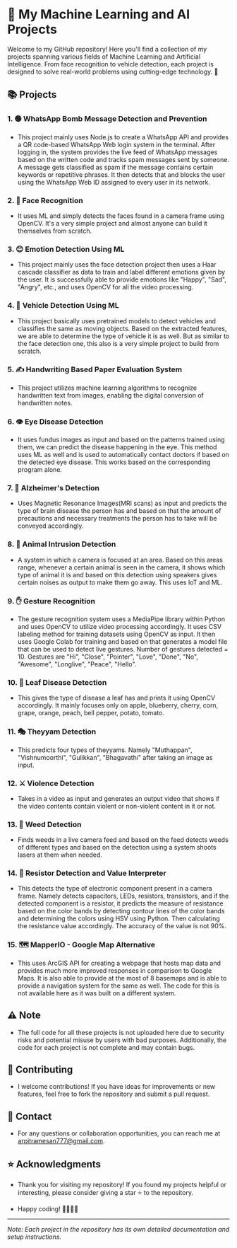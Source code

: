 # 🚀 My Machine Learning and AI Projects

Welcome to my GitHub repository! Here you'll find a collection of my projects spanning various fields of Machine Learning and Artificial Intelligence. From face recognition to vehicle detection, each project is designed to solve real-world problems using cutting-edge technology. 🌟

## 📚 Projects

### 1. 🟢 WhatsApp Bomb Message Detection and Prevention
- This project mainly uses Node.js to create a WhatsApp API and provides a QR code-based WhatsApp Web login system in the terminal. After logging in, the system provides the live feed of WhatsApp messages based on the written code and tracks spam messages sent by someone. A message gets classified as spam if the message contains certain keywords or repetitive phrases. It then detects that and blocks the user using the WhatsApp Web ID assigned to every user in its network.

### 2. 👤 Face Recognition
- It uses ML and simply detects the faces found in a camera frame using OpenCV. It's a very simple project and almost anyone can build it themselves from scratch.

### 3. 😊 Emotion Detection Using ML
- This project mainly uses the face detection project then uses a Haar cascade classifier as data to train and label different emotions given by the user. It is successfully able to provide emotions like "Happy", "Sad", "Angry", etc., and uses OpenCV for all the video processing.

### 4. 🚗 Vehicle Detection Using ML
- This project basically uses pretrained models to detect vehicles and classifies the same as moving objects. Based on the extracted features, we are able to determine the type of vehicle it is as well. But as similar to the face detection one, this also is a very simple project to build from scratch.

### 5. ✍️ Handwriting Based Paper Evaluation System
- This project utilizes machine learning algorithms to recognize handwritten text from images, enabling the digital conversion of handwritten notes.

### 6. 👁️ Eye Disease Detection
- It uses fundus images as input and based on the patterns trained using them, we can predict the disease happening in the eye. This method uses ML as well and is used to automatically contact doctors if based on the detected eye disease. This works based on the corresponding program alone.

### 7. 🧠 Alzheimer's Detection
- Uses Magnetic Resonance Images(MRI scans) as input and predicts the type of brain disease the person has and based on that the amount of precautions and necessary treatments the person has to take will be conveyed accordingly.

### 8. 🐾 Animal Intrusion Detection
- A system in which a camera is focused at an area. Based on this areas range, whenever a certain animal is seen in the camera, it shows which type of animal it is and based on this detection using speakers gives certain noises as output to make them go away. This uses IoT and ML.

### 9. ✋ Gesture Recognition
- The gesture recognition system uses a MediaPipe library within Python and uses OpenCV to utilize video processing accordingly. It uses CSV labeling method for training datasets using OpenCV as input. It then uses Google Colab for training and based on that generates a model file that can be used to detect live gestures. Number of gestures detected = 10. Gestures are "Hi", "Close", "Pointer", "Love", "Done", "No", "Awesome", "Longlive", "Peace", "Hello".

### 10. 🍃 Leaf Disease Detection
- This gives the type of disease a leaf has and prints it using OpenCV accordingly. It mainly focuses only on apple, blueberry, cherry, corn, grape, orange, peach, bell pepper, potato, tomato.

### 11. 🎭 Theyyam Detection
- This predicts four types of theyyams. Namely "Muthappan", "Vishnumoorthi", "Gulikkan", "Bhagavathi" after taking an image as input.

### 12. ⚔️ Violence Detection
- Takes in a video as input and generates an output video that shows if the video contents contain violent or non-violent content in it or not.

### 13. 🌿 Weed Detection
- Finds weeds in a live camera feed and based on the feed detects weeds of different types and based on the detection using a system shoots lasers at them when needed.

### 14. 🔬 Resistor Detection and Value Interpreter
- This detects the type of electronic component present in a camera frame. Namely detects capacitors, LEDs, resistors, transistors, and if the detected component is a resistor, it predicts the measure of resistance based on the color bands by detecting contour lines of the color bands and determining the colors using HSV using Python. Then calculating the resistance value accordingly. The accuracy of the value is not 90%.

### 15. 🗺️ MapperIO - Google Map Alternative
- This uses ArcGIS API for creating a webpage that hosts map data and provides much more improved responses in comparison to Google Maps. It is also able to provide at the most of 8 basemaps and is able to provide a navigation system for the same as well. The code for this is not available here as it was built on a different system.

## ⚠️ Note
- The full code for all these projects is not uploaded here due to security risks and potential misuse by users with bad purposes. Additionally, the code for each project is not complete and may contain bugs.

## 🤝 Contributing

- I welcome contributions! If you have ideas for improvements or new features, feel free to fork the repository and submit a pull request.

## 📧 Contact

- For any questions or collaboration opportunities, you can reach me at [arpitramesan777@gmail.com](mailto:arpitramesan777@gmail.com).

## ⭐ Acknowledgments

- Thank you for visiting my repository! If you found my projects helpful or interesting, please consider giving a star ⭐ to the repository.

- Happy coding! 👨‍💻👩‍💻

---

*Note: Each project in the repository has its own detailed documentation and setup instructions.*
